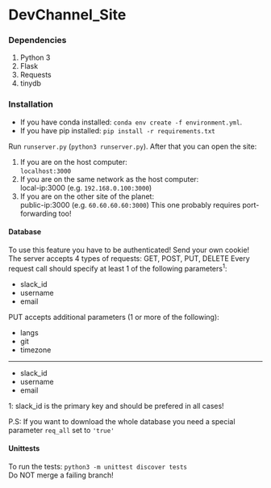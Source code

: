 # DevChannel_Site

### Dependencies
  1. Python 3
  2. Flask
  3. Requests
  4. tinydb

### Installation
  * If you have conda installed: `conda env create -f environment.yml`.
  * If you have pip installed: `pip install -r requirements.txt`

Run `runserver.py` (`python3 runserver.py`). After that you can open the site:
  1. If you are on the host computer:  
    `localhost:3000`
  2. If you are on the same network as the host computer:  
    local-ip:3000 (e.g. `192.168.0.100:3000`)
  3. If you are on the other site of the planet:  
    public-ip:3000 (e.g. `60.60.60.60:3000`)
    This one probably requires port-forwarding too!

#### Database
To use this feature you have to be authenticated! Send your own cookie!
The server accepts 4 types of requests: GET, POST, PUT, DELETE
Every request call should specify at least 1 of the following parameters<sup>1</sup>:
  * slack_id
  * username
  * email

PUT accepts additional parameters (1 or more of the following):
  * langs
  * git
  * timezone
 ---
  * slack_id
  * username
  * email

1: slack_id is the primary key and should be prefered in all cases!

P.S: If you want to download the whole database you need a special parameter `req_all` set to `'true'`

#### Unittests
To run the tests: `python3 -m unittest discover tests`  
Do NOT merge a failing branch!
